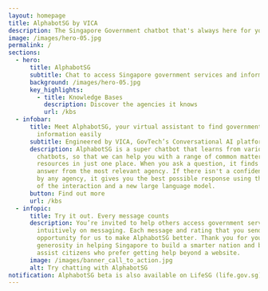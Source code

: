 ```yaml
---
layout: homepage
title: AlphabotSG by VICA
description: The Singapore Government chatbot that's always here for your questions
image: /images/hero-05.jpg
permalink: /
sections:
  - hero:
      title: AlphabotSG
      subtitle: Chat to access Singapore government services and information easily
      background: /images/hero-05.jpg
      key_highlights:
        - title: Knowledge Bases
          description: Discover the agencies it knows
          url: /kbs
  - infobar:
      title: Meet AlphabotSG, your virtual assistant to find government services and
        information easily
      subtitle: Engineered by VICA, GovTech’s Conversational AI platform
      description: AlphabotSG is a super chatbot that learns from various agency
        chatbots, so that we can help you with a range of common matters and
        resources in just one place. When you ask a question, it finds the best
        answer from the most relevant agency. If there isn't a confident answer
        by any agency, it gives you the best possible response using the context
        of the interaction and a new large language model.
      button: Find out more
      url: /kbs
  - infopic:
      title: Try it out. Every message counts
      description: You’re invited to help others access government services more
        intuitively on messaging. Each message and rating that you send is an
        opportunity for us to make AlphabotSG better. Thank you for your
        generosity in helping Singapore to build a smarter nation and be able to
        assist citizens who prefer getting help beyond a website.
      image: /images/banner_call_to_action.jpg
      alt: Try chatting with AlphabotSG
notification: AlphabotSG beta is also available on LifeSG (life.gov.sg)
---
```


